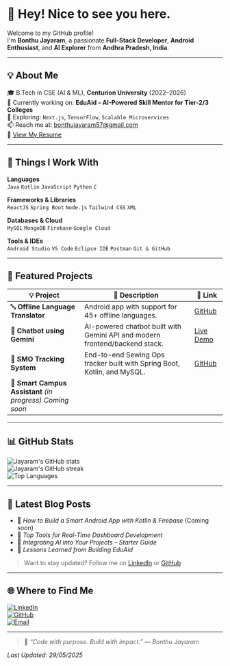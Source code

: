 # 👋 Hey! Nice to see you here.

Welcome to my GitHub profile!  
I'm **Bonthu Jayaram**, a passionate **Full-Stack Developer**, **Android Enthusiast**, and **AI Explorer** from **Andhra Pradesh, India**.

---

## 💡 About Me

🎓 B.Tech in CSE (AI & ML), **Centurion University** (2022–2026)  
🚀 Currently working on: **EduAid – AI-Powered Skill Mentor for Tier-2/3 Colleges**  
🌱 Exploring: `Next.js`, `TensorFlow`, `Scalable Microservices`  
📫 Reach me at: [bonthujayaram57@gmail.com](mailto:bonthujayaram57@gmail.com)  
📄 [View My Resume](https://drive.google.com/your-resume-link-here)

---

## 🔧 Things I Work With

**Languages**  
`Java` `Kotlin` `JavaScript` `Python` `C`

**Frameworks & Libraries**  
`ReactJS` `Spring Boot` `Node.js` `Tailwind CSS` `XML`

**Databases & Cloud**  
`MySQL` `MongoDB` `Firebase` `Google Cloud`

**Tools & IDEs**  
`Android Studio` `VS Code` `Eclipse IDE` `Postman` `Git & GitHub`

---

## 🚀 Featured Projects

| 💡 Project | 📄 Description | 🔗 Link |
|-----------|----------------|--------|
| 🔤 **Offline Language Translator** | Android app with support for 45+ offline languages. | [GitHub](https://github.com/Bonthujayaram/Offline-Languge-Translator-android-app) |
| 🤖 **Chatbot using Gemini** | AI-powered chatbot built with Gemini API and modern frontend/backend stack. | [Live Demo](https://chatbotusing-gemini-theta.vercel.app/) |
| 🧵 **SMO Tracking System** | End-to-end Sewing Ops tracker built with Spring Boot, Kotlin, and MySQL. | [GitHub](https://github.com/Bonthujayaram/SMO-Tracking-System) |
| 🧠 **Smart Campus Assistant** *(in progress)*  *Coming soon* |

---

## 📊 GitHub Stats

![Jayaram's GitHub stats](https://github-readme-stats.vercel.app/api?username=Bonthujayaram&show_icons=true&theme=tokyonight)  
![Jayaram's GitHub streak](https://github-readme-streak-stats.herokuapp.com?user=Bonthujayaram&theme=tokyonight)  
![Top Languages](https://github-readme-stats.vercel.app/api/top-langs/?username=Bonthujayaram&layout=compact&theme=tokyonight)

---

## 📝 Latest Blog Posts

- 📘 *How to Build a Smart Android App with Kotlin & Firebase* (Coming soon)  
- 💬 *Top Tools for Real-Time Dashboard Development*  
- 🧠 *Integrating AI into Your Projects – Starter Guide*  
- 🚀 *Lessons Learned from Building EduAid*

> Want to stay updated? Follow me on [LinkedIn](https://www.linkedin.com/in/jayaram-bonthu-800003255/) or [GitHub](https://github.com/Bonthujayaram)

---

## 🌐 Where to Find Me

[![LinkedIn](https://img.shields.io/badge/LinkedIn-blue?logo=linkedin)](https://www.linkedin.com/in/jayaram-bonthu-800003255/)  
[![GitHub](https://img.shields.io/badge/GitHub-grey?logo=github)](https://github.com/Bonthujayaram)  
[![Email](https://img.shields.io/badge/Email-red?logo=gmail)](mailto:bonthujayaram57@gmail.com)

---

> 🧠 _“Code with purpose. Build with impact.” — Bonthu Jayaram_  

_Last Updated: 29/05/2025_
